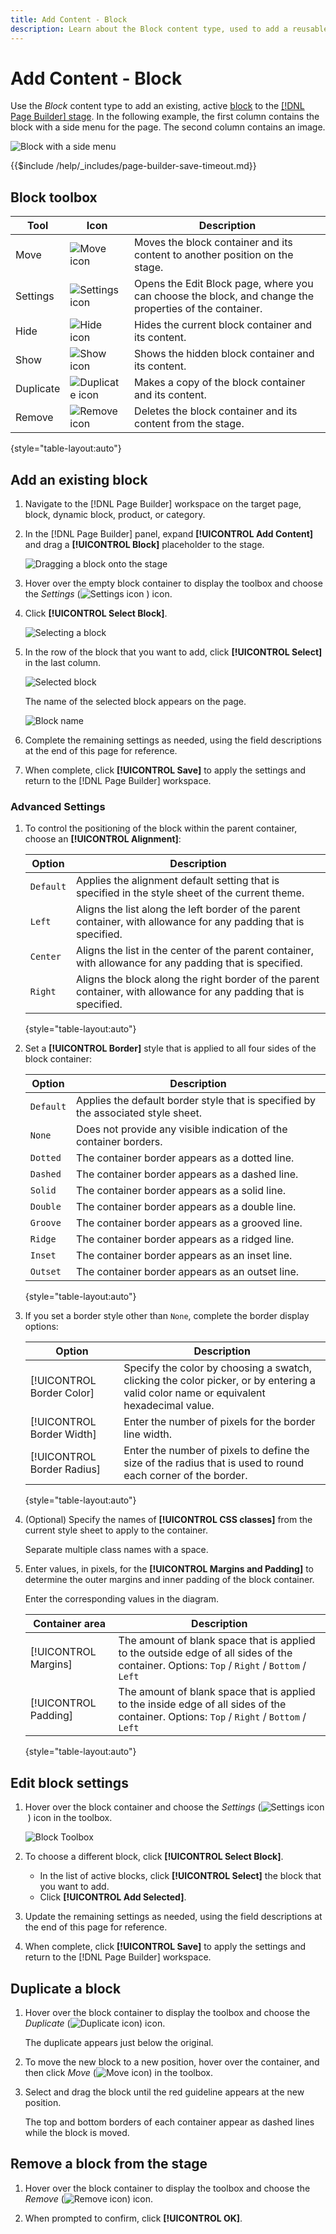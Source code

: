 ```yaml
---
title: Add Content - Block
description: Learn about the Block content type, used to add a reusable block to the [!DNL Page Builder] stage.
---
```

# Add Content - Block

Use the _Block_ content type to add an existing, active [block](https://docs.magento.com/user-guide/cms/blocks.html) to the [[!DNL Page Builder] stage](workspace.md#stage). In the following example, the first column contains the block with a side menu for the page. The second column contains an image.

![Block with a side menu](./assets/pb-add-content-block-example.png)<!-- zoom -->

{{$include /help/_includes/page-builder-save-timeout.md}}

## Block toolbox

| Tool      | Icon     | Description   |
| --------- | -------- | ------------- |
| Move      | ![Move icon](./assets/pb-icon-move.png) | Moves the block container and its content to another position on the stage. |
| Settings  | ![Settings icon](./assets/pb-icon-settings.png) | Opens the Edit Block page, where you can choose the block, and change the properties of the container. |
| Hide      | ![Hide icon](./assets/pb-icon-hide.png)  | Hides the current block container and its content. |
| Show      | ![Show icon](./assets/pb-icon-show.png) | Shows the  hidden block container and its content. |
| Duplicate | ![Duplicate icon](./assets/pb-icon-duplicate.png) | Makes a copy of the block container and its content. |
| Remove    | ![Remove icon](./assets/pb-icon-remove.png) | Deletes the block container and its content from the stage. |

{style="table-layout:auto"}

## Add an existing block

1. Navigate to the [!DNL Page Builder] workspace on the target page, block, dynamic block, product, or category.

1. In the [!DNL Page Builder] panel, expand **[!UICONTROL Add Content]** and drag a **[!UICONTROL Block]** placeholder to the stage.

   ![Dragging a block onto the stage](./assets/pb-add-content-block-drag.png)<!-- zoom -->

1. Hover over the empty block container to display the toolbox and choose the _Settings_ (![Settings icon](./assets/pb-icon-settings.png)<!-- width="20px" --> ) icon.

1. Click **[!UICONTROL Select Block]**.

   ![Selecting a block](./assets/pb-add-content-block-select.png)<!-- zoom -->

1. In the row of the block that you want to add, click **[!UICONTROL Select]** in the last column.

   ![Selected block](./assets/pb-add-content-block-selected.png)<!-- zoom -->

   The name of the selected block appears on the page.

   ![Block name](./assets/pb-add-content-block-name.png)<!-- zoom -->

1. Complete the remaining settings as needed, using the field descriptions at the end of this page for reference.

1. When complete, click **[!UICONTROL Save]** to apply the settings and return to the [!DNL Page Builder] workspace.

### Advanced Settings

1. To control the positioning of the block within the parent container, choose an **[!UICONTROL Alignment]**:

   | Option | Description |
   | ------ | ----------- |
   | `Default` | Applies the alignment default setting that is specified in the style sheet of the current theme. |
   | `Left` | Aligns the list along the left border of the parent container, with allowance for any padding that is specified. |
   | `Center` | Aligns the list in the center of the parent container, with allowance for any padding that is specified. |
   | `Right` | Aligns the block along the right border of the parent container, with allowance for any padding that is specified. |

   {style="table-layout:auto"}

1. Set a **[!UICONTROL Border]** style that is applied to all four sides of the block container:

   | Option | Description |
   | ------ | ----------- |
   | `Default` | Applies the default border style that is specified by the associated style sheet. |
   | `None` | Does not provide any visible indication of the container borders. |
   | `Dotted` | The container border appears as a dotted line. |
   | `Dashed` | The container border appears as a dashed line. |
   | `Solid` | The container border appears as a solid line. |
   | `Double` | The container border appears as a double line. |
   | `Groove` | The container border appears as a grooved line. |
   | `Ridge` | The container border appears as a ridged line. |
   | `Inset` |The container border appears as an inset line. |
   | `Outset` |The container border appears as an outset line. |

   {style="table-layout:auto"}

1. If you set a border style other than `None`, complete the border display options:

   | Option | Description |
   | ------ |------------ |
   | [!UICONTROL Border Color] | Specify the color by choosing a swatch, clicking the color picker, or by entering a valid color name or equivalent hexadecimal value. |
   | [!UICONTROL Border Width] | Enter the number of pixels for the border line width. |
   | [!UICONTROL Border Radius] | Enter the number of pixels to define the size of the radius that is used to round each corner of the border. |

   {style="table-layout:auto"}

1. (Optional) Specify the names of **[!UICONTROL CSS classes]** from the current style sheet to apply to the container.

   Separate multiple class names with a space.

1. Enter values, in pixels, for the **[!UICONTROL Margins and Padding]** to determine the outer margins and inner padding of the block container.

   Enter the corresponding values in the diagram.

   | Container area | Description |
   | -------------- | ----------- |
   | [!UICONTROL Margins] | The amount of blank space that is applied to the outside edge of all sides of the container. Options: `Top` / `Right` / `Bottom` / `Left` |
   | [!UICONTROL Padding] | The amount of blank space that is applied to the inside edge of all sides of the container. Options: `Top` / `Right` / `Bottom` / `Left` |

   {style="table-layout:auto"}

## Edit block settings

1. Hover over the block container and choose the _Settings_ (![Settings icon](./assets/pb-icon-settings.png)<!-- width="20px" --> ) icon in the toolbox.

   ![Block Toolbox](./assets/pb-add-content-block-toolbox.png)<!-- zoom -->

1. To choose a different block, click **[!UICONTROL Select Block]**.

   - In the list of active blocks, click **[!UICONTROL Select]** the block that you want to add.
   - Click **[!UICONTROL Add Selected]**.

1. Update the remaining settings as needed, using the field descriptions at the end of this page for reference.

1. When complete, click **[!UICONTROL Save]** to apply the settings and return to the [!DNL Page Builder] workspace.

## Duplicate a block

1. Hover over the block container to display the toolbox and choose the _Duplicate_ (![Duplicate icon](./assets/pb-icon-duplicate.png)) icon.

    The duplicate appears just below the original.

1. To move the new block to a new position, hover over the container, and then click _Move_ (![Move icon](./assets/pb-icon-move.png)) in the toolbox.

1. Select and drag the block until the red guideline appears at the new position.

    The top and bottom borders of each container appear as dashed lines while the block is moved.

## Remove a block from the stage

1. Hover over the block container to display the toolbox and choose the _Remove_ (![Remove icon](./assets/pb-icon-remove.png)) icon.

1. When prompted to confirm, click **[!UICONTROL OK]**.
